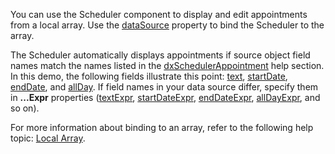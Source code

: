 You can use the Scheduler component to display and edit appointments from a local array. Use the [dataSource](/Documentation/ApiReference/UI_Components/dxScheduler/Configuration/#dataSource) property to bind the Scheduler to the array.

The Scheduler automatically displays appointments if source object field names match the names listed in the [dxSchedulerAppointment](/Documentation/ApiReference/UI_Components/dxScheduler/Interfaces/dxSchedulerAppointment/) help section. In this demo, the following fields illustrate this point: [text](/Documentation/ApiReference/UI_Components/dxScheduler/Interfaces/dxSchedulerAppointment/#text), [startDate](/Documentation/ApiReference/UI_Components/dxScheduler/Interfaces/dxSchedulerAppointment/#startDate), [endDate](/Documentation/ApiReference/UI_Components/dxScheduler/Interfaces/dxSchedulerAppointment/#endDate), and [allDay](/Documentation/ApiReference/UI_Components/dxScheduler/Interfaces/dxSchedulerAppointment/#allDay). If field names in your data source differ, specify them in **...Expr** properties ([textExpr](/Documentation/ApiReference/UI_Components/dxScheduler/Configuration/#textExpr), [startDateExpr](/Documentation/ApiReference/UI_Components/dxScheduler/Configuration/#startDateExpr), [endDateExpr](/Documentation/ApiReference/UI_Components/dxScheduler/Configuration/#endDateExpr), [allDayExpr](/Documentation/ApiReference/UI_Components/dxScheduler/Configuration/#allDayExpr), and so on).
<!--split-->

For more information about binding to an array, refer to the following help topic: [Local Array](/Documentation/Guide/Data_Binding/Specify_a_Data_Source/Local_Array/).